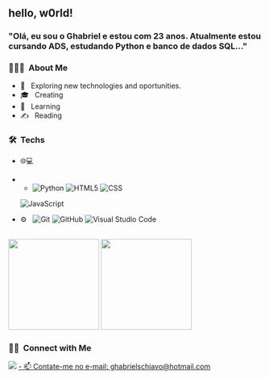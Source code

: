

<h2> hello, w0rld! </h2>
<h3> "Olá, eu sou o Ghabriel e estou com 23 anos.
Atualmente estou cursando ADS, estudando Python e banco de dados SQL..." </h3>

<h3> 👨🏻‍💻 &nbsp;About Me </h3>

- 🤔 &nbsp; Exploring new technologies and oportunities.
- 🎓 &nbsp; Creating 
- 🌱 &nbsp; Learning
- ✍️ &nbsp; Reading
<h3> 🛠 &nbsp;Techs</h3>

 

- 🌐💻 &nbsp;
- - ![Python](https://img.shields.io/badge/-Python-333333?style=flat&logo=python)
  ![HTML5](https://img.shields.io/badge/-HTML5-333333?style=flat&logo=HTML5)
  ![CSS](https://img.shields.io/badge/-CSS-333333?style=flat&logo=CSS3&logoColor=1572B6)
  
  ![JavaScript](https://img.shields.io/badge/-JavaScript-333333?style=flat&logo=javascript)

  
<!--
- 🛢 &nbsp;
  ![MySQL](https://img.shields.io/badge/-MySQL-333333?style=flat&logo=mysql)
  ![MongoDB](https://img.shields.io/badge/-MongoDB-333333?style=flat&logo=mongodb) -->
- ⚙️ &nbsp;
 ![Git](https://img.shields.io/badge/-Git-333333?style=flat&logo=git)
 ![GitHub](https://img.shields.io/badge/-GitHub-333333?style=flat&logo=github)   ![Visual Studio Code](https://img.shields.io/badge/-Visual%20Studio%20Code-333333?style=flat&logo=visual-studio-code&logoColor=007ACC)

  
<br/>


  <img height="180em" src="https://github-readme-stats.vercel.app/api?username=Ghabriel99&theme=buefy&show_icons=true" />
  <img height="180em" src="https://github-readme-stats.vercel.app/api/top-langs/?username=Ghabriel99&theme=buefy&layout=compact" />
</a>

<br/>

<h3> 🤝🏻 &nbsp;Connect with Me </h3>
<a href="https://www.linkedin.com/in/ghabriel-marchesi-schiavo-2b080320b/" target="_blank"><img src="https://img.shields.io/badge/-LinkedIn-%230077B5?style=for-the-badge&logo=linkedin&logoColor=white" target="_blank"></a>
<a href="https://github.com/Ghabriel99" target="_blank">
 - 📫 Contate-me no e-mail: ghabrielschiavo@hotmail.com
